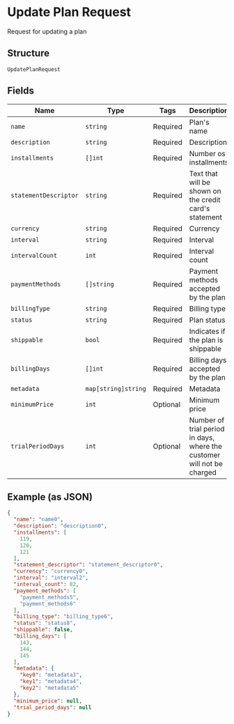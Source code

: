 
# Update Plan Request

Request for updating a plan

## Structure

`UpdatePlanRequest`

## Fields

| Name | Type | Tags | Description |
|  --- | --- | --- | --- |
| `name` | `string` | Required | Plan's name |
| `description` | `string` | Required | Description |
| `installments` | `[]int` | Required | Number os installments |
| `statementDescriptor` | `string` | Required | Text that will be shown on the credit card's statement |
| `currency` | `string` | Required | Currency |
| `interval` | `string` | Required | Interval |
| `intervalCount` | `int` | Required | Interval count |
| `paymentMethods` | `[]string` | Required | Payment methods accepted by the plan |
| `billingType` | `string` | Required | Billing type |
| `status` | `string` | Required | Plan status |
| `shippable` | `bool` | Required | Indicates if the plan is shippable |
| `billingDays` | `[]int` | Required | Billing days accepted by the plan |
| `metadata` | `map[string]string` | Required | Metadata |
| `minimumPrice` | `int` | Optional | Minimum price |
| `trialPeriodDays` | `int` | Optional | Number of trial period in days, where the customer will not be charged |

## Example (as JSON)

```json
{
  "name": "name0",
  "description": "description0",
  "installments": [
    119,
    120,
    121
  ],
  "statement_descriptor": "statement_descriptor0",
  "currency": "currency0",
  "interval": "interval2",
  "interval_count": 82,
  "payment_methods": [
    "payment_methods5",
    "payment_methods6"
  ],
  "billing_type": "billing_type6",
  "status": "status8",
  "shippable": false,
  "billing_days": [
    143,
    144,
    145
  ],
  "metadata": {
    "key0": "metadata3",
    "key1": "metadata4",
    "key2": "metadata5"
  },
  "minimum_price": null,
  "trial_period_days": null
}
```

